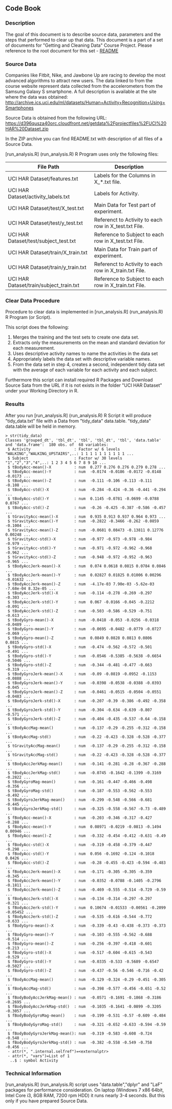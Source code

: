 ## Code Book
### Description
The goal of this document is to describe source data, parameters and the steps that performed to clear up that data. This document is a part of a set of documents for "Getting and Cleaning Data" Course Project. Please reference to the root document for this set - [README](README.md)

### Source Data
Companies like Fitbit, Nike, and Jawbone Up are racing to develop the most advanced algorithms to attract new users. The data linked to from the course website represent data collected from the accelerometers from the Samsung Galaxy S smartphone. A full description is available at the site where the data was obtained:
http://archive.ics.uci.edu/ml/datasets/Human+Activity+Recognition+Using+Smartphones

Source Data is obtained from the following URL:
https://d396qusza40orc.cloudfront.net/getdata%2Fprojectfiles%2FUCI%20HAR%20Dataset.zip

In the ZIP archive you can find README.txt with description of all files of a Source Data.

[run_analysis.R] (run_analysis.R) R Program uses only the following files:

|File Path                                  |Description                                            |                                  
| ----------------------------------------- | ----------------------------------------------------- |
|UCI HAR Dataset/features.txt               |Labels for the Columns in X_\*.txt file.               |
|UCI HAR Dataset/activity_labels.txt        |Labels for Activity.                                   |
|UCI HAR Dataset/test/X_test.txt            |Main Data for Test part of experiment.                 |
|UCI HAR Dataset/test/y_test.txt            |Referenct to Activity to each row in X_test.txt File.  |
|UCI HAR Dataset/test/subject_test.txt      |Reference to Subject to each row in X_test.txt File.   |
|UCI HAR Dataset/train/X_train.txt          |Main Data for Train part of experiment.                |
|UCI HAR Dataset/train/y_train.txt          |Referenct to Activity to each row in X_train.txt File. |
|UCI HAR Dataset/train/subject_train.txt    |Reference to Subject to each row in X_train.txt File.  |

### Clear Data Procedure
Procedure to clear data is implemented in [run_analysis.R] (run_analysis.R) R Program (or Script).

This script does the following:

1. Merges the training and the test sets to create one data set.
1. Extracts only the measurements on the mean and standard deviation for each measurement. 
1. Uses descriptive activity names to name the activities in the data set
1. Appropriately labels the data set with descriptive variable names. 
1. From the data set in step 4, creates a second, independent tidy data set with the average of each variable for each activity and each subject.

Furthermore this script can install required R Packages and Download Source Sata from the URL if it is not exists in the folder "UCI HAR Dataset" under your Working Directory in R.

### Results
After you run [run_analysis.R] (run_analysis.R) R Script it will produce "tidy_data.txt" file with a Data from "tidy_data" data.table. "tidy_data" data.table will be held in memory.

```{r}
> str(tidy_data)
Classes 'grouped_dt', 'tbl_dt', 'tbl', 'tbl_dt', 'tbl', 'data.table' and 'data.frame':  180 obs. of  68 variables:
 $ Activity                   : Factor w/ 6 levels "WALKING","WALKING_UPSTAIRS",..: 1 1 1 1 1 1 1 1 1 1 ...
 $ Subject                    : Factor w/ 30 levels "1","2","3","4",..: 1 2 3 4 5 6 7 8 9 10 ...
 $ tBodyAcc-mean()-X          : num  0.277 0.276 0.276 0.279 0.278 ...
 $ tBodyAcc-mean()-Y          : num  -0.0174 -0.0186 -0.0172 -0.0148 -0.0173 ...
 $ tBodyAcc-mean()-Z          : num  -0.111 -0.106 -0.113 -0.111 -0.108 ...
 $ tBodyAcc-std()-X           : num  -0.284 -0.424 -0.36 -0.441 -0.294 ...
 $ tBodyAcc-std()-Y           : num  0.1145 -0.0781 -0.0699 -0.0788 0.0767 ...
 $ tBodyAcc-std()-Z           : num  -0.26 -0.425 -0.387 -0.586 -0.457 ...
 $ tGravityAcc-mean()-X       : num  0.935 0.913 0.937 0.964 0.973 ...
 $ tGravityAcc-mean()-Y       : num  -0.2822 -0.3466 -0.262 -0.0859 -0.1004 ...
 $ tGravityAcc-mean()-Z       : num  -0.0681 0.08473 -0.13811 0.12776 0.00248 ...
 $ tGravityAcc-std()-X        : num  -0.977 -0.973 -0.978 -0.984 -0.979 ...
 $ tGravityAcc-std()-Y        : num  -0.971 -0.972 -0.962 -0.968 -0.962 ...
 $ tGravityAcc-std()-Z        : num  -0.948 -0.972 -0.952 -0.963 -0.965 ...
 $ tBodyAccJerk-mean()-X      : num  0.074 0.0618 0.0815 0.0784 0.0846 ...
 $ tBodyAccJerk-mean()-Y      : num  0.02827 0.01825 0.01006 0.00296 -0.01632 ...
 $ tBodyAccJerk-mean()-Z      : num  -4.17e-03 7.90e-03 -5.62e-03 -7.68e-04 8.32e-05 ...
 $ tBodyAccJerk-std()-X       : num  -0.114 -0.278 -0.269 -0.297 -0.303 ...
 $ tBodyAccJerk-std()-Y       : num  0.067 -0.0166 -0.045 -0.2212 -0.091 ...
 $ tBodyAccJerk-std()-Z       : num  -0.503 -0.586 -0.529 -0.751 -0.613 ...
 $ tBodyGyro-mean()-X         : num  -0.0418 -0.053 -0.0256 -0.0318 -0.0489 ...
 $ tBodyGyro-mean()-Y         : num  -0.0695 -0.0482 -0.0779 -0.0727 -0.069 ...
 $ tBodyGyro-mean()-Z         : num  0.0849 0.0828 0.0813 0.0806 0.0815 ...
 $ tBodyGyro-std()-X          : num  -0.474 -0.562 -0.572 -0.501 -0.491 ...
 $ tBodyGyro-std()-Y          : num  -0.0546 -0.5385 -0.5638 -0.6654 -0.5046 ...
 $ tBodyGyro-std()-Z          : num  -0.344 -0.481 -0.477 -0.663 -0.319 ...
 $ tBodyGyroJerk-mean()-X     : num  -0.09 -0.0819 -0.0952 -0.1153 -0.0888 ...
 $ tBodyGyroJerk-mean()-Y     : num  -0.0398 -0.0538 -0.0388 -0.0393 -0.045 ...
 $ tBodyGyroJerk-mean()-Z     : num  -0.0461 -0.0515 -0.0504 -0.0551 -0.0483 ...
 $ tBodyGyroJerk-std()-X      : num  -0.207 -0.39 -0.386 -0.492 -0.358 ...
 $ tBodyGyroJerk-std()-Y      : num  -0.304 -0.634 -0.639 -0.807 -0.571 ...
 $ tBodyGyroJerk-std()-Z      : num  -0.404 -0.435 -0.537 -0.64 -0.158 ...
 $ tBodyAccMag-mean()         : num  -0.137 -0.29 -0.255 -0.312 -0.158 ...
 $ tBodyAccMag-std()          : num  -0.22 -0.423 -0.328 -0.528 -0.377 ...
 $ tGravityAccMag-mean()      : num  -0.137 -0.29 -0.255 -0.312 -0.158 ...
 $ tGravityAccMag-std()       : num  -0.22 -0.423 -0.328 -0.528 -0.377 ...
 $ tBodyAccJerkMag-mean()     : num  -0.141 -0.281 -0.28 -0.367 -0.288 ...
 $ tBodyAccJerkMag-std()      : num  -0.0745 -0.1642 -0.1399 -0.3169 -0.2822 ...
 $ tBodyGyroMag-mean()        : num  -0.161 -0.447 -0.466 -0.498 -0.356 ...
 $ tBodyGyroMag-std()         : num  -0.187 -0.553 -0.562 -0.553 -0.492 ...
 $ tBodyGyroJerkMag-mean()    : num  -0.299 -0.548 -0.566 -0.681 -0.445 ...
 $ tBodyGyroJerkMag-std()     : num  -0.325 -0.558 -0.567 -0.73 -0.489 ...
 $ fBodyAcc-mean()-X          : num  -0.203 -0.346 -0.317 -0.427 -0.288 ...
 $ fBodyAcc-mean()-Y          : num  0.08971 -0.0219 -0.0813 -0.1494 0.00946 ...
 $ fBodyAcc-mean()-Z          : num  -0.332 -0.454 -0.412 -0.631 -0.49 ...
 $ fBodyAcc-std()-X           : num  -0.319 -0.458 -0.379 -0.447 -0.298 ...
 $ fBodyAcc-std()-Y           : num  0.056 -0.1692 -0.124 -0.1018 0.0426 ...
 $ fBodyAcc-std()-Z           : num  -0.28 -0.455 -0.423 -0.594 -0.483 ...
 $ fBodyAccJerk-mean()-X      : num  -0.171 -0.305 -0.305 -0.359 -0.345 ...
 $ fBodyAccJerk-mean()-Y      : num  -0.0352 -0.0788 -0.1405 -0.2796 -0.1811 ...
 $ fBodyAccJerk-mean()-Z      : num  -0.469 -0.555 -0.514 -0.729 -0.59 ...
 $ fBodyAccJerk-std()-X       : num  -0.134 -0.314 -0.297 -0.297 -0.321 ...
 $ fBodyAccJerk-std()-Y       : num  0.10674 -0.01533 -0.00561 -0.2099 -0.05452 ...
 $ fBodyAccJerk-std()-Z       : num  -0.535 -0.616 -0.544 -0.772 -0.633 ...
 $ fBodyGyro-mean()-X         : num  -0.339 -0.43 -0.438 -0.373 -0.373 ...
 $ fBodyGyro-mean()-Y         : num  -0.103 -0.555 -0.562 -0.688 -0.514 ...
 $ fBodyGyro-mean()-Z         : num  -0.256 -0.397 -0.418 -0.601 -0.213 ...
 $ fBodyGyro-std()-X          : num  -0.517 -0.604 -0.615 -0.543 -0.529 ...
 $ fBodyGyro-std()-Y          : num  -0.0335 -0.533 -0.5689 -0.6547 -0.5027 ...
 $ fBodyGyro-std()-Z          : num  -0.437 -0.56 -0.546 -0.716 -0.42 ...
 $ fBodyAccMag-mean()         : num  -0.129 -0.324 -0.29 -0.451 -0.305 ...
 $ fBodyAccMag-std()          : num  -0.398 -0.577 -0.456 -0.651 -0.52 ...
 $ fBodyBodyAccJerkMag-mean() : num  -0.0571 -0.1691 -0.1868 -0.3186 -0.2695 ...
 $ fBodyBodyAccJerkMag-std()  : num  -0.1035 -0.1641 -0.0899 -0.3205 -0.3057 ...
 $ fBodyBodyGyroMag-mean()    : num  -0.199 -0.531 -0.57 -0.609 -0.484 ...
 $ fBodyBodyGyroMag-std()     : num  -0.321 -0.652 -0.633 -0.594 -0.59 ...
 $ fBodyBodyGyroJerkMag-mean(): num  -0.319 -0.583 -0.608 -0.724 -0.548 ...
 $ fBodyBodyGyroJerkMag-std() : num  -0.382 -0.558 -0.549 -0.758 -0.456 ...
 - attr(*, ".internal.selfref")=<externalptr> 
 - attr(*, "vars")=List of 1
  ..$ : symbol Activity
```

### Technical Information
[run_analysis.R] (run_analysis.R) script uses "data.table","dplyr" and "LaF" packages for performance consideration. On laptop (Windows 7 x86 64bit, Intel Core i3, 8GB RAM, 7200 rpm HDD) it runs nearly 3-4 seconds. But  this only if you have prepared Source Data.

